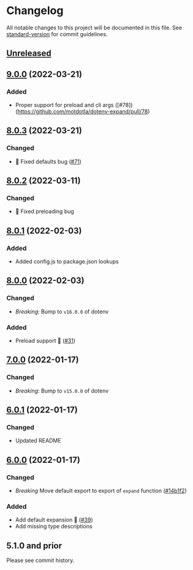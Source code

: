 # Changelog

All notable changes to this project will be documented in this file. See [standard-version](https://github.com/conventional-changelog/standard-version) for commit guidelines.

## [Unreleased](https://github.com/motdotla/dotenv-expand/compare/v9.0.0...master)

## [9.0.0](https://github.com/motdotla/dotenv-expand/compare/v8.0.3...v9.0.0) (2022-03-21)

### Added

- Proper support for preload and cli args ([#78])(https://github.com/motdotla/dotenv-expand/pull/78)

## [8.0.3](https://github.com/motdotla/dotenv-expand/compare/v8.0.2...v8.0.3) (2022-03-21)

### Changed

- 🐞 Fixed defaults bug ([#71](https://github.com/motdotla/dotenv-expand/pull/71))

## [8.0.2](https://github.com/motdotla/dotenv-expand/compare/v8.0.1...v8.0.2) (2022-03-11)

### Changed

- 🐞 Fixed preloading bug

## [8.0.1](https://github.com/motdotla/dotenv-expand/compare/v8.0.0...v8.0.1) (2022-02-03)

### Added

- Added config.js to package.json lookups

## [8.0.0](https://github.com/motdotla/dotenv-expand/compare/v7.0.0...v8.0.0) (2022-02-03)

### Changed

- _Breaking:_ Bump to `v16.0.0` of dotenv

### Added

- Preload support 🎉 ([#31](https://github.com/motdotla/dotenv-expand/pull/31))

## [7.0.0](https://github.com/motdotla/dotenv-expand/compare/v6.0.1...v7.0.0) (2022-01-17)

### Changed

- _Breaking:_ Bump to `v15.0.0` of dotenv

## [6.0.1](https://github.com/motdotla/dotenv-expand/compare/v6.0.0...v6.0.1) (2022-01-17)

### Changed

- Updated README

## [6.0.0](https://github.com/motdotla/dotenv-expand/compare/v5.1.0...v6.0.0) (2022-01-17)

### Changed

- _Breaking_ Move default export to export of `expand` function ([#14b1f2](https://github.com/motdotla/dotenv-expand/commit/14b1f28f608bc73450dca8c5aaf3a1e4f65e09ca))

### Added

- Add default expansion 🎉 ([#39](https://github.com/motdotla/dotenv-expand/pull/39))
- Add missing type descriptions

## 5.1.0 and prior

Please see commit history.




